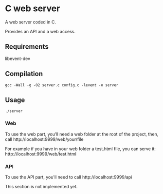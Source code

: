 # C web server

A web server coded in C.

Provides an API and a web access.

## Requirements

libevent-dev

## Compilation

```
gcc -Wall -g -O2 server.c config.c -levent -o server
```

## Usage

```
./server
```


### Web

To use the web part, you'll need a web folder at the root of the project, then,
call http://localhost:9999/web/your/file

For example if you have in your web folder a test.html file, you can serve it:
http://localhost:9999/web/test.html

### API

To use the API part, you'll need to call http://localhost:9999/api

This section is not implemented yet.


